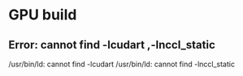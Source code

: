 
# GPU build

## Error: cannot find -lcudart ,-lnccl_static
/usr/bin/ld: cannot find -lcudart
/usr/bin/ld: cannot find -lnccl_static